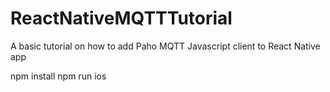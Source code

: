 # ReactNativeMQTTTutorial
A basic tutorial on how to add Paho MQTT Javascript client to React Native app 

npm install
npm run ios